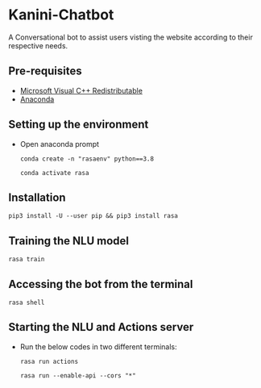 # Kanini-Chatbot
A Conversational bot to assist users visting the website according to their respective needs.

## Pre-requisites
- [Microsoft Visual C++ Redistributable](https://docs.microsoft.com/en-us/cpp/windows/latest-supported-vc-redist?view=msvc-170)
- [Anaconda](https://www.anaconda.com)

## Setting up the environment
- Open anaconda prompt

  ``` conda create -n "rasaenv" python==3.8 ```
  
  ``` conda activate rasa ```
  
## Installation
``` pip3 install -U --user pip && pip3 install rasa ```

## Training the NLU model
``` rasa train ```

## Accessing the bot from the terminal
``` rasa shell ```

## Starting the NLU and Actions server
- Run the below codes in two different terminals:
  
  ``` rasa run actions ```
  
  ``` rasa run --enable-api --cors "*" ```
  
 
